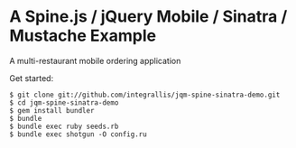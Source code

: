 A Spine.js / jQuery Mobile / Sinatra / Mustache Example 
=======================================================

A multi-restaurant mobile ordering application

Get started:

    $ git clone git://github.com/integrallis/jqm-spine-sinatra-demo.git
    $ cd jqm-spine-sinatra-demo
    $ gem install bundler
    $ bundle
    $ bundle exec ruby seeds.rb
    $ bundle exec shotgun -O config.ru